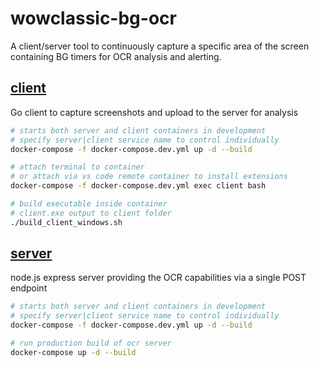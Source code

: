 # wowclassic-bg-ocr

A client/server tool to continuously capture a specific area of the screen containing BG timers for OCR analysis and alerting.

## [client](client/README.md)

Go client to capture screenshots and upload to the server for analysis

```bash
# starts both server and client containers in development
# specify server|client service name to control individually
docker-compose -f docker-compose.dev.yml up -d --build

# attach terminal to container
# or attach via vs code remote container to install extensions
docker-compose -f docker-compose.dev.yml exec client bash

# build executable inside container
# client.exe output to client folder
./build_client_windows.sh
```

## [server](server/README.md)

node.js express server providing the OCR capabilities via a single POST endpoint

```bash
# starts both server and client containers in development
# specify server|client service name to control individually
docker-compose -f docker-compose.dev.yml up -d --build

# run production build of ocr server
docker-compose up -d --build
```
